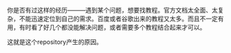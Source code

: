 你是否有过这样的经历———遇到某个问题，想要找教程。官方文档太全面、太复杂，不能迅速定位到自己的需求。百度或者谷歌出来的教程又太多。而且不一定有用，有时看了好几个都没能解决问题，或者需要多个教程结合起来才可以。

这就是这个repository产生的原因。
